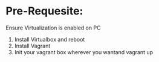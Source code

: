 Pre-Requesite:
==============
Ensure Virtualization is enabled on PC

1. Install Virtualbox and reboot
2. Install Vagrant
3. Init your vagrant box wherever you wantand vagrant up